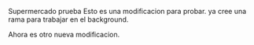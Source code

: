 Supermercado prueba
Esto es una modificacion para probar.
ya cree una rama para trabajar en el background.

Ahora es otro nueva modificacion.